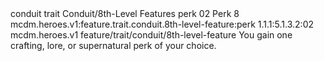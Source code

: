 <ability>
  <metadata>
    <class>conduit</class>
    <feature_type>trait</feature_type>
    <file_dpath>Conduit/8th-Level Features</file_dpath>
    <item_id>perk</item_id>
    <item_index>02</item_index>
    <item_name>Perk</item_name>
    <level>8</level>
    <scc>mcdm.heroes.v1:feature.trait.conduit.8th-level-feature:perk</scc>
    <scdc>1.1.1:5.1.3.2:02</scdc>
    <source>mcdm.heroes.v1</source>
    <type>feature/trait/conduit/8th-level-feature</type>
  </metadata>
  <effects>
    <effect type="mundane">You gain one crafting, lore, or supernatural perk of your choice.</effect>
  </effects>
</ability>
